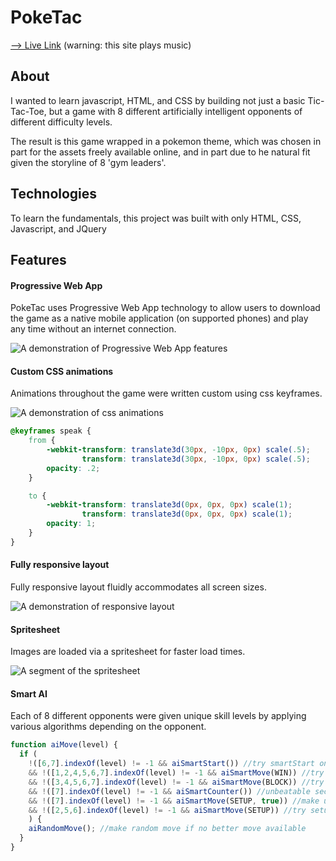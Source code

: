 # PokeTac

[--> Live Link](https://www.poketac.com) (warning: this site plays music)

## About
I wanted to learn javascript, HTML, and CSS by building not just a basic Tic-Tac-Toe, but a game with 8 different artificially intelligent opponents
of different difficulty levels.  

The result is this game wrapped in a pokemon theme, which was chosen in part for the assets freely available online, and in part due to he natural fit given the storyline of 8 'gym leaders'.

## Technologies
To learn the fundamentals, this project was built with only HTML, CSS, Javascript, and JQuery

## Features

#### Progressive Web App
PokeTac uses Progressive Web App technology to allow users to download the game as a native mobile application (on supported phones) and play any time without an internet connection.

![A demonstration of Progressive Web App features](http://res.cloudinary.com/dvcr1kq1u/image/upload/v1510638619/progressive_web_app_small_ctg5ey.gif)

#### Custom CSS animations
Animations throughout the game were written custom using css keyframes.

![A demonstration of css animations](http://res.cloudinary.com/dvcr1kq1u/image/upload/v1510636289/animation_mqt7e2.gif)

```css
@keyframes speak {
    from {
        -webkit-transform: translate3d(30px, -10px, 0px) scale(.5);
                transform: translate3d(30px, -10px, 0px) scale(.5);
        opacity: .2;
    }

    to {
        -webkit-transform: translate3d(0px, 0px, 0px) scale(1);
                transform: translate3d(0px, 0px, 0px) scale(1);
        opacity: 1;
    }
}
```

#### Fully responsive layout
Fully responsive layout fluidly accommodates all screen sizes.

![A demonstration of responsive layout](http://res.cloudinary.com/dvcr1kq1u/image/upload/v1510636290/responsive_pifxzj.gif)

#### Spritesheet
Images are loaded via a spritesheet for faster load times.

![A segment of the spritesheet](http://res.cloudinary.com/dvcr1kq1u/image/upload/v1510638794/Screen_Shot_2017-11-13_at_9.52.17_PM_g1lsfn.png)

#### Smart AI
Each of 8 different opponents were given unique skill levels by applying various algorithms depending on the opponent.

```js
function aiMove(level) {
  if (
    !([6,7].indexOf(level) != -1 && aiSmartStart()) //try smartStart on appropriate ai level
    && !([1,2,4,5,6,7].indexOf(level) != -1 && aiSmartMove(WIN)) //try win on appropriate ai level
    && !([3,4,5,6,7].indexOf(level) != -1 && aiSmartMove(BLOCK)) //try block on appropriate ai level
    && !([7].indexOf(level) != -1 && aiSmartCounter()) //unbeatable second ai move
    && !([7].indexOf(level) != -1 && aiSmartMove(SETUP, true)) //make unbeatable setup move (i.e. do a double setup if possible)
    && !([2,5,6].indexOf(level) != -1 && aiSmartMove(SETUP)) //try setup on appropriate ai level
    ) {
    aiRandomMove(); //make random move if no better move available
  }
}
```
